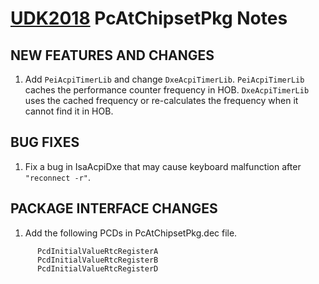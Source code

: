 # [UDK2018]( https://github.com/tianocore/tianocore.github.io/wiki/UDK2018) PcAtChipsetPkg Notes
##                            NEW FEATURES AND CHANGES
1. Add `PeiAcpiTimerLib` and change `DxeAcpiTimerLib`.
   `PeiAcpiTimerLib` caches the performance counter frequency in HOB.
   `DxeAcpiTimerLib` uses the cached frequency or re-calculates the frequency
   when it cannot find it in HOB.
##                                  BUG FIXES
1.  Fix a bug in IsaAcpiDxe that may cause keyboard malfunction after
    `"reconnect -r"`.

##                            PACKAGE INTERFACE CHANGES
1.  Add the following PCDs in PcAtChipsetPkg.dec file.
```
      PcdInitialValueRtcRegisterA
      PcdInitialValueRtcRegisterB
      PcdInitialValueRtcRegisterD
```
